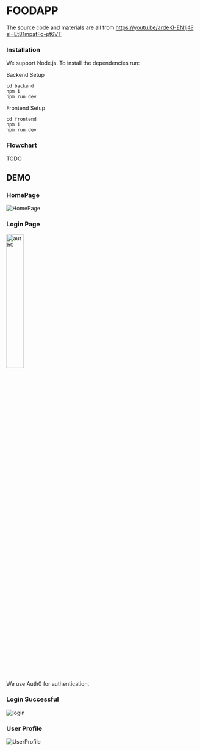 # FOODAPP
The source code and materials are all from https://youtu.be/ardeKHEN1j4?si=Et81mpafFo-pt6VT
### Installation ###
We support Node.js. To install the dependencies run:</br>

Backend Setup
```
cd backend
npm i
npm run dev
```
Frontend Setup
```
cd frontend
npm i
npm run dev
```
### Flowchart ###
TODO
## DEMO ##
### HomePage ###
![HomePage](https://github.com/user-attachments/assets/9f217e58-2d98-4c63-a8b3-7e8c6be2fd0d)
### Login Page ###
<img src="https://github.com/user-attachments/assets/17288236-1991-48f6-a1c0-2639cf984418" alt="auth0" width="30%" />
<br/>
We use Auth0 for authentication.

### Login Successful ###
![login](https://github.com/user-attachments/assets/f7d9a565-bd60-4956-b6da-a025405a8a9e)

### User Profile ###
![UserProfile](https://github.com/user-attachments/assets/4bfeeba7-c8aa-4cb1-8aa3-066ab2b15a61)

